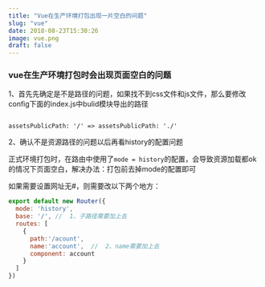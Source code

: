 ```yaml
---
title: "Vue在生产环境打包出现一片空白的问题"
slug: "vue"
date: 2018-08-23T15:30:26
image: vue.png
draft: false
---
```


### vue在生产环境打包时会出现页面空白的问题

1、首先先确定是不是路径的问题，如果找不到css文件和js文件，那么要修改config下面的index.js中bulid模块导出的路径
```

assetsPublicPath: '/' => assetsPublicPath: './' 

```

2、确认不是资源路径的问题以后再看history的配置问题

正式环境打包时，在路由中使用了`mode = history`的配置，会导致资源加载都ok的情况下页面空白，解决办法：打包前去掉mode的配置即可

如果需要设置网址无#，则需要改以下两个地方：
```javascript
export default new Router({
  mode: 'history',
  base: '/', //  1、子路径需要加上去
  routes: [
    {
      path:'/acount',
      name:'account',  //  2、name需要加上去
      component: account
    }
  ]
})
```

